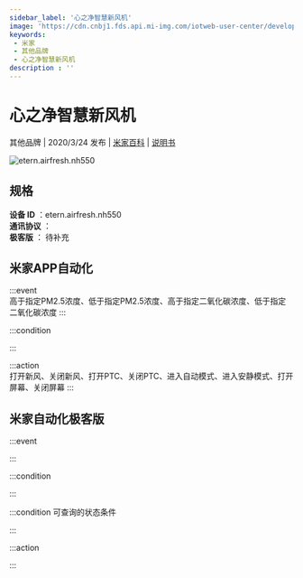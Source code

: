 ```yaml
---
sidebar_label: '心之净智慧新风机'
image: 'https://cdn.cnbj1.fds.api.mi-img.com/iotweb-user-center/developer_16790476882860PtQeMyC.png?GalaxyAccessKeyId=AKVGLQWBOVIRQ3XLEW&Expires=9223372036854775807&Signature=vGoBRErdsxSz/IiVWpOFjuqnEmY='
keywords: 
 - 米家
 - 其他品牌
 - 心之净智慧新风机
description : ''
---
```

# 心之净智慧新风机

其他品牌 | 2020/3/24 发布 | [米家百科](https://home.mi.com/webapp/content/baike/product/index.html?model=etern.airfresh.nh550) | [说明书](https://home.mi.com/views/introduction.html?model=etern.airfresh.nh550&region=cn)

![etern.airfresh.nh550](https://cdn.cnbj1.fds.api.mi-img.com/iotweb-user-center/developer_16790476882860PtQeMyC.png?GalaxyAccessKeyId=AKVGLQWBOVIRQ3XLEW&Expires=9223372036854775807&Signature=vGoBRErdsxSz/IiVWpOFjuqnEmY=)

## 规格  
> 
**设备 ID** ：etern.airfresh.nh550  
**通讯协议** ：  
**极客版**  ： 待补充 


## 米家APP自动化  

:::event  
高于指定PM2.5浓度、低于指定PM2.5浓度、高于指定二氧化碳浓度、低于指定二氧化碳浓度
:::

:::condition  

:::

:::action   
打开新风、关闭新风、打开PTC、关闭PTC、进入自动模式、进入安静模式、打开屏幕、关闭屏幕
:::

## 米家自动化极客版  

:::event  

:::

:::condition  

:::

:::condition 可查询的状态条件  

:::

:::action  

:::

        
